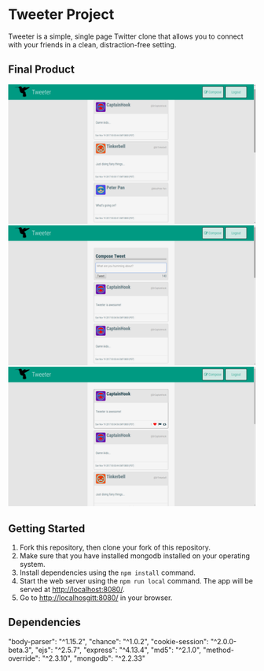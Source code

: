 # Tweeter Project

Tweeter is a simple, single page Twitter clone that allows you to connect with your friends in a clean, distraction-free setting.

## Final Product

!["Screenshot of the tweeter feed"](https://github.com/emaxet/tweeter/blob/master/docs/tweet-feed.png)
!["Screenshot of the compose tweet box"](https://github.com/emaxet/tweeter/blob/master/docs/compose-tweet.png)
!["Screenshot of a liked tweet"](https://github.com/emaxet/tweeter/blob/master/docs/like-tweet.png)

## Getting Started

1. Fork this repository, then clone your fork of this repository.
2. Make sure that you have installed mongodb installed on your operating system.
3. Install dependencies using the `npm install` command.
4. Start the web server using the `npm run local` command. The app will be served at <http://localhost:8080/>.
5. Go to <http://localhosgitt:8080/> in your browser.

## Dependencies

"body-parser": "^1.15.2",
"chance": "^1.0.2",
"cookie-session": "^2.0.0-beta.3",
"ejs": "^2.5.7",
"express": "^4.13.4",
"md5": "^2.1.0",
"method-override": "^2.3.10",
"mongodb": "^2.2.33"




